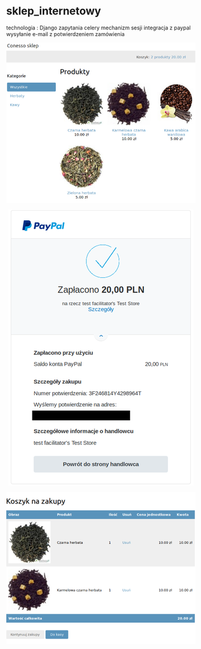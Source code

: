 # sklep_internetowy
technologia : Django
zapytania celery 
mechanizm sesji 
integracja z paypal
wysyłanie e-mail z potwierdzeniem zamówienia





<p align="center">
  <img src="/myshop/Sklep.jpg" title="Sklep"> 
</p>

<p align="center">
  <img src="/myshop/PayPal.png" title="PayPal">                                                             
</p>

<p align="center">
  <img src="/myshop/Koszyk.png" title="Koszyk">
</p>

